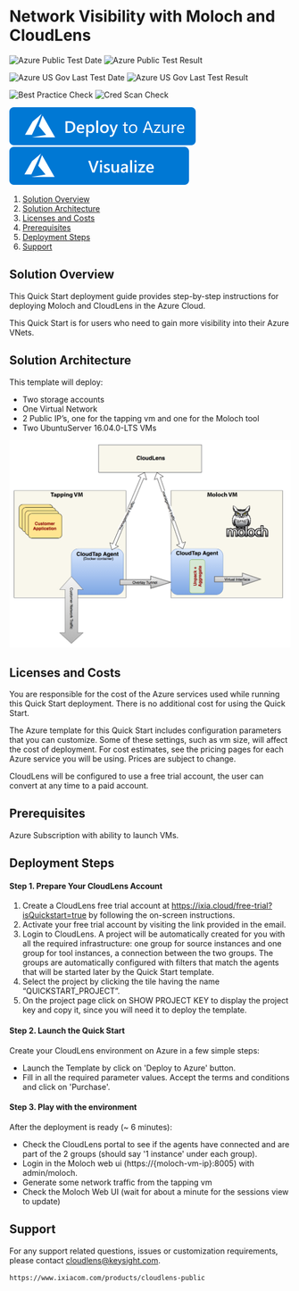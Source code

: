 # Network Visibility with Moloch and CloudLens

![Azure Public Test Date](https://azurequickstartsservice.blob.core.windows.net/badges/cloudlens-moloch-ubuntu/PublicLastTestDate.svg)
![Azure Public Test Result](https://azurequickstartsservice.blob.core.windows.net/badges/cloudlens-moloch-ubuntu/PublicDeployment.svg)

![Azure US Gov Last Test Date](https://azurequickstartsservice.blob.core.windows.net/badges/cloudlens-moloch-ubuntu/FairfaxLastTestDate.svg)
![Azure US Gov Last Test Result](https://azurequickstartsservice.blob.core.windows.net/badges/cloudlens-moloch-ubuntu/FairfaxDeployment.svg)

![Best Practice Check](https://azurequickstartsservice.blob.core.windows.net/badges/cloudlens-moloch-ubuntu/BestPracticeResult.svg)
![Cred Scan Check](https://azurequickstartsservice.blob.core.windows.net/badges/cloudlens-moloch-ubuntu/CredScanResult.svg)

[![Deploy To Azure](https://raw.githubusercontent.com/Azure/azure-quickstart-templates/master/1-CONTRIBUTION-GUIDE/images/deploytoazure.svg?sanitize=true)](https://portal.azure.com/#create/Microsoft.Template/uri/https%3A%2F%2Fraw.githubusercontent.com%2FAzure%2Fazure-quickstart-templates%2Fmaster%2Fcloudlens-moloch-ubuntu%2Fazuredeploy.json)
[![Visualize](https://raw.githubusercontent.com/Azure/azure-quickstart-templates/master/1-CONTRIBUTION-GUIDE/images/visualizebutton.svg?sanitize=true)](http://armviz.io/#/?load=https%3A%2F%2Fraw.githubusercontent.com%2FAzure%2Fazure-quickstart-templates%2Fmaster%2Fcloudlens-moloch-ubuntu%2Fazuredeploy.json)

<!-- TOC -->

1. [Solution Overview](#solution-overview)
2. [ Solution Architecture](#solution-architecture)
3. [Licenses and Costs ](#licenses-and-costs)
4. [Prerequisites](#prerequisites)
5. [Deployment Steps](#deployment-steps)
6. [Support](#support)

<!-- /TOC -->

## Solution Overview

This Quick Start deployment guide provides step-by-step instructions for
deploying Moloch and CloudLens in the Azure Cloud.

This Quick Start is for users who need to gain more visibility into their Azure
VNets.

## Solution Architecture

This template will deploy:

- Two storage accounts
- One Virtual Network
- 2 Public IP’s, one for the tapping vm and one for the Moloch tool
- Two UbuntuServer 16.04.0-LTS VMs

![Deployment Solution Architecture](https://raw.githubusercontent.com/Azure/azure-quickstart-templates/master/cloudlens-moloch-ubuntu/images/architecture.png?raw=true)

## Licenses and Costs

You are responsible for the cost of the Azure services used while running this
Quick Start deployment. There is no additional cost for using the Quick Start.

The Azure template for this Quick Start includes configuration parameters that
you can customize. Some of these settings, such as vm size, will affect the cost
of deployment. For cost estimates, see the pricing pages for each Azure service
you will be using. Prices are subject to change.

CloudLens will be configured to use a free trial account, the user can convert
at any time to a paid account.

## Prerequisites

Azure Subscription with ability to launch VMs.

## Deployment Steps

#### Step 1. Prepare Your CloudLens Account

1. Create a CloudLens free trial account at
   https://ixia.cloud/free-trial?isQuickstart=true by following the on-screen
   instructions.
2. Activate your free trial account by visiting the link provided in the email.
3. Login to CloudLens. A project will be automatically created for you with all
   the required infrastructure: one group for source instances and one group for
   tool instances, a connection between the two groups. The groups are
   automatically configured with filters that match the agents that will be
   started later by the Quick Start template.
4. Select the project by clicking the tile having the name “QUICKSTART_PROJECT”.
5. On the project page click on SHOW PROJECT KEY to display the project key and
   copy it, since you will need it to deploy the template.

#### Step 2. Launch the Quick Start

Create your CloudLens environment on Azure in a few simple steps:

- Launch the Template by click on 'Deploy to Azure' button.
- Fill in all the required parameter values. Accept the terms and conditions and
  click on 'Purchase'.

#### Step 3. Play with the environment

After the deployment is ready (~ 6 minutes):

- Check the CloudLens portal to see if the agents have connected and are part of
  the 2 groups (should say '1 instance' under each group).
- Login in the Moloch web ui (https://{moloch-vm-ip}:8005) with admin/moloch.
- Generate some network traffic from the tapping vm
- Check the Moloch Web UI (wait for about a minute for the sessions view to
  update)

## Support

For any support related questions, issues or customization requirements, please
contact cloudlens@keysight.com.

```
https://www.ixiacom.com/products/cloudlens-public
```
